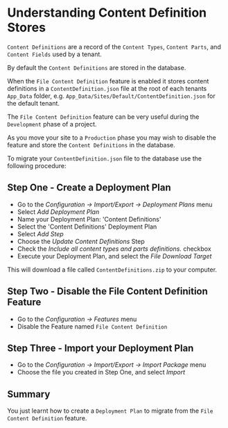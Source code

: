 # Understanding Content Definition Stores

`Content Definitions` are a record of the `Content Types`, `Content Parts`, and `Content Fields` used by a tenant.

By default the `Content Definitions` are stored in the database.

When the `File Content Definition` feature is enabled it stores content definitions in a `ContentDefinition.json` file
at the root of each tenants `App_Data` folder, e.g. `App_Data/Sites/Default/ContentDefinition.json` for the default tenant.

The `File Content Definition` feature can be very useful during the `Development` phase of a project.

As you move your site to a `Production` phase you may wish to disable the feature and store the `Content Definitions` in the database.

To migrate your `ContentDefinition.json` file to the database use the following procedure:

## Step One - Create a Deployment Plan

- Go to the _Configuration -> Import/Export -> Deployment Plans_ menu
- Select _Add Deployment Plan_
- Name your Deployment Plan: 'Content Definitions'
- Select the 'Content Definitions' Deployment Plan
- Select _Add Step_
- Choose the _Update Content Definitions_ Step
- Check the _Include all content types and parts definitions._ checkbox
- Execute your Deployment Plan, and select the _File Download Target_

This will download a file called `ContentDefinitions.zip` to your computer.

## Step Two - Disable the File Content Definition Feature

- Go to the _Configuration -> Features_ menu
- Disable the Feature named `File Content Definition`

## Step Three - Import your Deployment Plan

- Go to the _Configuration -> Import/Export -> Import Package_ menu
- Choose the file you created in Step One, and select _Import_

## Summary

You just learnt how to create a `Deployment Plan` to migrate from the `File Content Definition` feature.
